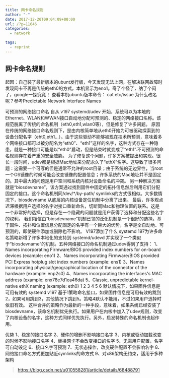 ```yaml
---
title: 网卡命名规则
author: "-"
date: 2017-12-20T09:04:09+00:00
url: /?p=11646
categories:
  - network

tags:
  - reprint
---
```

## 网卡命名规则
起因：自己装了最新版本的ubunt发行版，今天发现无法上网，在解决联网故障时发现网卡不再是传统的eth0的方式，本机显示为eno1。奇了个怪了，纳了个闷了，google一探究竟！
查看本机ubuntu版本命令：
cat etc/issue
为什么改名呢？参考Predictable Network Interface Names

可预测的网络接口命名
自从 v197 systemd/udev 开始，系统可以为本地的Ethernet、WLAN和WWAN接口自动地分配可预测的、稳定的网络接口名称。该规范脱离了传统的命名机制（eth0,eth1,wlan0等），但是修复了许多问题。
原因
在传统的网络接口命名规则下，是由内核简单地从eth0开始为可被驱动探索到的设备分配名字（eht0,eth1…）。由于这些驱动不能够被现在技术所预测，意味着多个网络接口都可以被分配名为“eth0”、“eth1”这样的名字，这种方式存在一种隐患，就是一种接口可能是以“eth0”启动，但是结束时就变成了“eth1”.不可预测的命名规则存在着严重的安全威胁。
为了修复这个问题，许多方案被提出和实现。很长一段时间，udev都是根据Mac地址来分配永久了“ethX”名字。这导致了很多问题：这需要一个可写的但是通常不允许的root目录；由于系统的无边界性，当root一个OS镜像的时候可能会改变镜像的配置信息；许多系统的Mac地址并不是固定的。其中最大的问题是用户空间和系统内核对设备命名的冲突。
另一种解决方案就是“biosdevname”，该方案通过找到固件中固定的拓扑信息然后利用它们分配固定的接口。这个命名机制同/dev/*/by-path/ symlinks的方式很相似。大多数情况下，biosdevname 从底层的内核设备定位机制中分离了出来。
最后，许多观点迟滞根据用户选择的名字对接口重新命名，切断同Mac和物理位置的联系。这是一个非常好的选择，但是存在一个隐藏的问题就是用户获得了选择和分配这些名字的权利。
我们相信由“biosdevname”机制已领的泛化机制是一个很好的选择。基于固件、拓扑和位置信息分配固定的名字有一个巨大的优势，名字是全自动地、可预测的，即使硬件添加或删除也不影响。
V197添加了什么
systemd 197为许多命名策略新增了许多本地化的支持到 systemd/udevd 并实现了一个类似于“biosdevname”的机制。五种网络接口的命名机制通过udev得到了支持：
1、Names incorporating Firmware/BIOS provided index numbers for on-board devices (example: eno1)
2、Names incorporating Firmware/BIOS provided PCI Express hotplug slot index numbers (example: ens1)
3、Names incorporating physical/geographical location of the connector of the hardware (example: enp2s0)
4、Names incorporating the interfaces's MAC address (example: enx78e7d1ea46da)
5、Classic, unpredictable kernel-native ethX naming (example: eth0)
1
2
3
4
5
6
默认情况下，如果固件信息是可用有效的 systemd v197 基于1策略命名接口，如果固件信息是可用有效的跳到2，如果可用跳到3，其他情况下跳到5。策略4默认不能用，不过如果用户选择时依旧有效。
这种合并的策略作为最新的一种手段，意味着，如果系统已经安装了biosdevname，该命名机制优先执行。如果用户在内核中加入了udev规则，改变了内核设备的名字，这种方式同样优先执行。另外，启发特殊的命名机制也起作用。

优势
1、稳定的接口名字
2、硬件的增删不影响接口名字
3、内核或驱动加载改变的时候不影响接口名字
4、替换网卡不会改变接口的名字
5、无需用户配置，名字可自动设定
6、接口名字可预测
7、无状态操作，改变硬件配置不会影响名字
8、网络接口命名方式更加贴近symlinks的命方式
9、对x86架构无约束，适用于多种架构



>https://blog.csdn.net/u010558281/article/details/68488791

